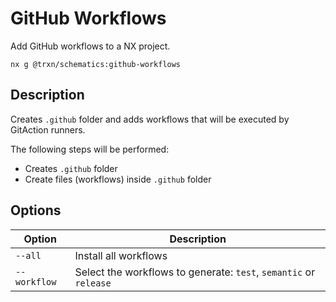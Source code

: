 # GitHub Workflows

Add GitHub workflows to a NX project.

```shell
nx g @trxn/schematics:github-workflows
```

## Description

Creates `.github` folder and adds workflows that will be executed by GitAction runners.

The following steps will be performed:

- Creates `.github` folder
- Create files (workflows) inside `.github` folder

## Options

| Option                         | Description                                                                                                           |
| ------------------------------ | --------------------------------------------------------------------------------------------------------------------- |
| `--all`                        | Install all workflows                                                                                                 |
| `--workflow`                   | Select the workflows to generate: `test`, `semantic` or `release`                                                     |

